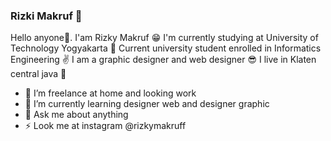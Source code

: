 ### Rizki Makruf 👾


Hello anyone👋. I'am Rizky Makruf 😁 I'm currently studying at University of Technology Yogyakarta 🏫 Current university student enrolled in Informatics Engineering ✌ I am a graphic designer and web designer 😎 I live in Klaten central java 🚩

- 🔭 I’m freelance at home and looking work
- 🌱 I’m currently learning designer web and designer graphic
- 💬 Ask me about anything
- ⚡ Look me at instagram @rizkymakruff 

